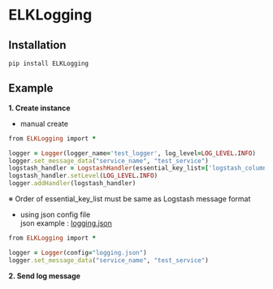 # ELKLogging

## Installation

```
pip install ELKLogging
```

## Example

__1. Create instance__

  * manual create
  ```ruby
  from ELKLogging import *
  
  logger = Logger(logger_name='test_logger', log_level=LOG_LEVEL.INFO)
  logger.set_message_data("service_name", "test_service")
  logstash_handler = LogstashHandler(essential_key_list=['logstash_column1','logstash_column2'], host='127.0.0.1', port='8888')
  logstash_handler.setLevel(LOG_LEVEL.INFO)
  logger.addHandler(logstash_handler)
  ```
  ※ Order of essential_key_list must be same as Logstash message format
  
  * using json config file  
  json example : [logging.json](https://github.com/pyd0309/ELKLogging/blob/master/ELKLogging/logging.json)
  ```ruby
  from ELKLogging import *
  
  logger = Logger(config="logging.json")
  logger.set_message_data("service_name", "test_service")
  ```
  
__2. Send log message__
  
  

